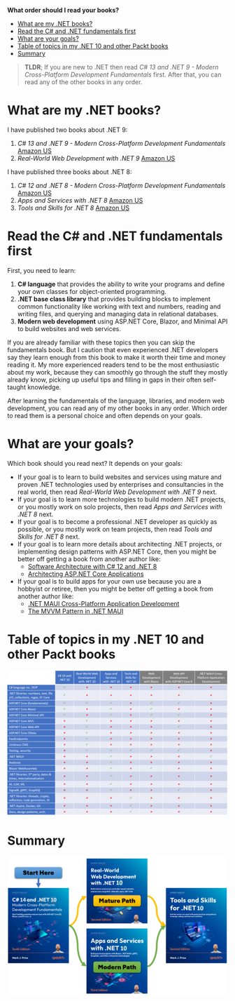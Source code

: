 **What order should I read your books?**

- [What are my .NET books?](#what-are-my-net-books)
- [Read the C# and .NET fundamentals first](#read-the-c-and-net-fundamentals-first)
- [What are your goals?](#what-are-your-goals)
- [Table of topics in my .NET 10 and other Packt books](#table-of-topics-in-my-net-10-and-other-packt-books)
- [Summary](#summary)

> **TLDR**; If you are new to .NET then read *C# 13 and .NET 9 - Modern Cross-Platform Development Fundamentals* first. After that, you can read any of the other books in any order.

# What are my .NET books?

I have published two books about .NET 9:

1. *C# 13 and .NET 9 - Modern Cross-Platform Development Fundamentals* [Amazon US](https://www.amazon.com/dp/183588122X/)
2. *Real-World Web Development with .NET 9* [Amazon US](https://www.amazon.com/dp/B0DK1KGH8R/)

I have published three books about .NET 8:

1. *C# 12 and .NET 8 - Modern Cross-Platform Development Fundamentals* [Amazon US](https://www.amazon.com/12-NET-Cross-Platform-Development-Fundamentals/dp/1837635870/)
2. *Apps and Services with .NET 8* [Amazon US](https://www.amazon.com/Apps-Services-NET-enterprise-technologies/dp/183763713X/)
3. *Tools and Skills for .NET 8* [Amazon US](https://www.amazon.com/Tools-Skills-NET-practices-solutions/dp/183763520X/)

# Read the C# and .NET fundamentals first

First, you need to learn:
1. **C# language** that provides the ability to write your programs and define your own classes for object-oriented programming.
2. **.NET base class library** that provides building blocks to implement common functionality like working with text and numbers, reading and writing files, and querying and managing data in relational databases.
3. **Modern web development** using ASP.NET Core, Blazor, and Minimal API to build websites and web services.

If you are already familiar with these topics then you can skip the fundamentals book. But I caution that even experienced .NET developers say they learn enough from this book to make it worth their time and money reading it. My more experienced readers tend to be the most enthusiastic about my work, because they can smoothly go through the stuff they mostly already know, picking up useful tips and filling in gaps in their often self-taught knowledge.

After learning the fundamentals of the language, libraries, and modern web development, you can read any of my other books in any order. Which order to read them is a personal choice and often depends on your goals.

# What are your goals?

Which book should you read next? It depends on your goals:
- If your goal is to learn to build websites and services using mature and proven .NET technologies used by enterprises and consultancies in the real world, then read *Real-World Web Development with .NET 9* next.
- If your goal is to learn more technologies to build modern .NET projects, or you mostly work on solo projects, then read *Apps and Services with .NET 8* next.
- If your goal is to become a professional .NET developer as quickly as possible, or you mostly work on team projects, then read *Tools and Skills for .NET 8* next.
- If your goal is to learn more details about architecting .NET projects, or implementing design patterns with ASP.NET Core, then you might be better off getting a book from another author like:
  - [Software Architecture with C# 12 and .NET 8](https://www.amazon.com/dp/1805127659/)
  - [Architecting ASP.NET Core Applications](https://www.amazon.com/Architecting-ASP-NET-Core-Applications-atypical/dp/1805123386/)
- If your goal is to build apps for your own use because you are a hobbyist or retiree, then you might be better off getting a book from another author like:
  - [.NET MAUI Cross-Platform Application Development](https://www.amazon.com/NET-MAUI-Cross-Platform-Application-Development/dp/1835080596/)
  - [The MVVM Pattern in .NET MAUI](https://www.amazon.com/dp/1805125001/)

# Table of topics in my .NET 10 and other Packt books

![Table of topics](assets/topic-table.png)

# Summary

![Read my books in this order](assets/book-order.png)
